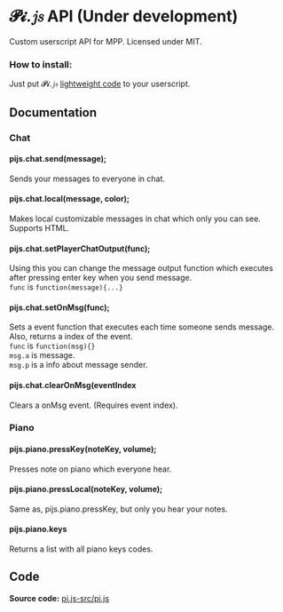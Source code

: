 # 𝓟𝓲.𝑗𝑠 API (Under development)
Custom userscript API for MPP. Licensed under MIT.

### How to install:
Just put 𝓟𝓲.𝑗𝑠 [lightweight code](https://github.com/SuperPowerPlumber/pi.js/tree/main/pi.js-light/pi.js) to your userscript.

## Documentation
### Chat
#### pijs.chat.send(message);
Sends your messages to everyone in chat.
#### pijs.chat.local(message, color);
Makes local customizable messages in chat which only you can see. Supports HTML.
#### pijs.chat.setPlayerChatOutput(func);
Using this you can change the message output function which executes after pressing enter key when you send message.\
`func` is `function(message){...}`
#### pijs.chat.setOnMsg(func);
Sets a event function that executes each time someone sends message. Also, returns a index of the event. \
`func` is `function(msg){}`\
`msg.a` is message.\
`msg.p` is a info about message sender.
#### pijs.chat.clearOnMsg(eventIndex
Clears a onMsg event. (Requires event index).
### Piano
#### pijs.piano.pressKey(noteKey, volume);
Presses note on piano which everyone hear.
#### pijs.piano.pressLocal(noteKey, volume);
Same as, pijs.piano.pressKey, but only you hear your notes.
#### pijs.piano.keys
Returns a list with all piano keys codes.

## Code
**Source code:** [pi.js-src/pi.js](https://github.com/SuperPowerPlumber/pi.js/tree/main/pi.js-src/pi.js)
